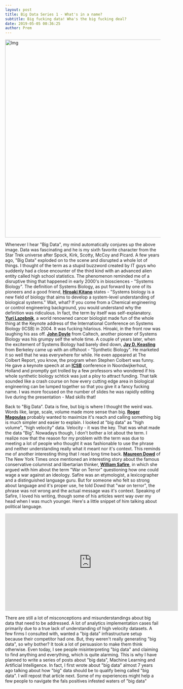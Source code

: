 ```yaml
---
layout: post
title: Big Data Series 1 - What's in a name?
subtitle: Big fucking data! Wha's the big fucking deal?
date: 2019-05-05 00:36:25
author: Prem
---
```


<div class="block">
          <left><img src="{{ site.baseurl }}/img/bigdata.png" alt="Img" style="width:640px;"/></left>
          </div>

Whenever I hear "Big Data", my mind automatically conjures up the above image. Data was fascinating and he is my sixth favorite character from the Star Trek universe after Spock, Kirk, Scotty, McCoy and Picard.  A few years ago, "Big Data" exploded on to the scene and disrupted a whole lot of things. I thought of the term as a stupid buzzword created by IT guys who suddenly had a close encounter of the third kind with an advanced alien entity called high school statistics. The phenomenon reminded me of a disruptive thing that happened in early 2000's in biosciences - "Systems Biology". The definition of Systems Biology, as put forward by one of its pioneers and a good friend, <b><a href="https://su.org/about/faculty/hioraki-kitano/" target="_blank">Hiroaki Kitano</a></b> states - "Systems biology is a new field of biology that aims to develop a system-level understanding of biological systems." Wait, what? If you come from a Chemical engineering or control engineering background, you would understand why the definition was ridiculous. In fact, the term by itself was self-explanatory. <b><a href="http://lernaconsulting.com/" target="_blank">Yuri Lazebnik</a></b>, a world renowned cancer biologist made fun of the whole thing at the Keynote address of the International Conference on Systems Biology (ICSB) in 2004. It was fucking hilarious. Hiroaki, in the front row was laughing his ass off. <b><a href="http://www.cds.caltech.edu/~doyle/wiki/index.php?title=Main_Page" target="_blank">John Doyle</a></b> from Caltech, another pioneer of Systems Biology was his grumpy self the whole time. A couple of years later, when the excitement of Systems Biology had barely died down, <b><a href="https://chemistry.berkeley.edu/faculty/cbe/keasling" target="_blank">Jay D. Keasling</a></b> from Berkeley came up with an offshoot - "Synthetic Biology". He marketed it so well that he was everywhere for while. He even appeared at The Colbert Report, you know, the program when Stephen Colbert was funny. He gave a keynote speech at an  <b><a href="http://www.issb.org/" target="_blank">ICSB</a></b> conference in Noordwijkerhout, Holland and promptly got trolled by a few professors who wondered if his whole synthetic biology schtick was just a ploy to attract funding. That talk sounded like a crash course on how every cutting edge area in biological engineering can be lumped together so that you give it a fancy fucking name. I was more focused on the number of slides he was rapidly editing live during the presentation - Mad skills that!

Back to "Big Data". Data is fine, but big is where I thought the weird was. Words like, large, scale, volume made more sense than big. <b><a href="https://www.oreilly.com/pub/au/2717" target="_blank">Roger Magoulas</a></b> probably wanted to maximize it's reach and calling something big is much simpler and easier to explain. I looked at "big data" as "high volume", "high velocity" data. Velocity - it was the key. That was what made the data "Big". Nowadays though, I don't bother a lot about the term. I realize now that the reason for my problem with the term was due to meeting a lot of people who thought it was fashionable to use the phrase and neither understanding really what it meant nor it's context. This reminds me of another interesting thing that I read long time back. <b><a href="https://www.nytimes.com/column/maureen-dowd" target="_blank">Maureen Dowd</a></b> of The New York Times once mentioned an interesting story about the famous conservative columnist and libertarian thinker, <b><a href="https://www.nytimes.com/by/william-safire" target="_blank">William Safire</a></b>, in which she argued with him about the term "War on Terror" questioning how one could wage a war against an ideology. Safire was an etymologist, a lexicographer and a distinguished language guru. But for someone who felt so strong about language and it's proper use, he told Dowd that "war on terror", the phrase was not wrong and the actual message was it's context. Speaking of Safire, I loved his writing, though some of his articles went way over my head when I was much younger. Here's a little snippet of him talking about political language.

<iframe width="560" height="315" src="https://www.youtube.com/embed/5tuhlgZM3OM" frameborder="0" allow="accelerometer; autoplay; encrypted-media; gyroscope; picture-in-picture" allowfullscreen></iframe>

There are still a lot of misconceptions and misunderstandings about big data that need to be addressed. A lot of analytics implementation cases fail primarily due to a true lack of understanding of high velocity datasets. A few firms I consulted with, wanted a  "big data" infrastructure setup because their competitor had one. But, they weren't really generating "big data", so why bother? It took a lot of persuasion to make them think otherwise. Even today, I see people misinterpreting "big data" and claiming to find anything and everything, which is quite alarming. This is why I have planned to write a series of posts about "big data", Machine Learning and Artificial Intelligence. In fact, I first wrote about "big data" almost 7 years ago talking about how "big" data should be to qualify being called "big data". I will repost that article next. Some of my experiences might help a few people to navigate the fals positives infested waters of "big data"
